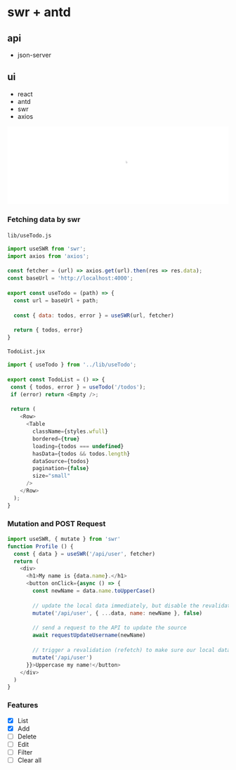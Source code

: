 # swr + antd

## api
+ json-server

## ui

+ react
+ antd
+ swr
+ axios

![example](https://github.com/nos-nart/nos-react-swr/blob/master/demo.gif)

### Fetching data by swr
`lib/useTodo.js`

```js
import useSWR from 'swr';
import axios from 'axios';

const fetcher = (url) => axios.get(url).then(res => res.data);
const baseUrl = 'http://localhost:4000';

export const useTodo = (path) => {
  const url = baseUrl + path;

  const { data: todos, error } = useSWR(url, fetcher)

  return { todos, error}
}
```

`TodoList.jsx`

```js
import { useTodo } from '../lib/useTodo';

export const TodoList = () => {
 const { todos, error } = useTodo('/todos');
 if (error) return <Empty />;
 
 return (
    <Row>
      <Table
        className={styles.wfull}
        bordered={true}
        loading={todos === undefined}
        hasData={todos && todos.length}
        dataSource={todos}
        pagination={false}
        size="small"
      />
    </Row>
  );
}
```


### Mutation and POST Request

```js
import useSWR, { mutate } from 'swr'
function Profile () {
  const { data } = useSWR('/api/user', fetcher)
  return (
    <div>
      <h1>My name is {data.name}.</h1>
      <button onClick={async () => {
        const newName = data.name.toUpperCase()
        
        // update the local data immediately, but disable the revalidation
        mutate('/api/user', { ...data, name: newName }, false)
        
        // send a request to the API to update the source
        await requestUpdateUsername(newName)
        
        // trigger a revalidation (refetch) to make sure our local data is correct
        mutate('/api/user')
      }}>Uppercase my name!</button>
    </div>
  )
}
```

### Features

- [x] List
- [x] Add
- [ ] Delete
- [ ] Edit
- [ ] Filter
- [ ] Clear all

